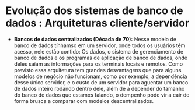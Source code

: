 # Evolução dos sistemas de banco de dados : Arquiteturas cliente/servidor

- **Bancos de dados centralizados (Década de 70):** Nesse modelo de banco de dados tínhamso em um servidor, onde todos os usuários têm acesso, nele estão contido: Os dados, o sistema de gerenciamento de banco de dados e os programas de aplicação de banco de dados, onde deles saíam as informações para os terminais locais e remotos. Como previsto essa arquitetura tem grandes desvantagens que para alguns modelos de negócio não funcionam, como por exemplo, a dependência desse único servidor, e o custo de um servidor para aguentar um banco de dados inteiro rodando dentro dele, além de a depender do tamanho do banco de dados que estamos falando, o dempenho pode vir a cair de forma brusca a comparar com modelos descentralizados.


